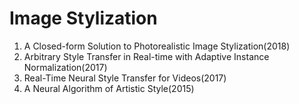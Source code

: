 # Image Stylization

1. A Closed-form Solution to Photorealistic Image Stylization(2018)
2. Arbitrary Style Transfer in Real-time with Adaptive Instance Normalization(2017)
3. Real-Time Neural Style Transfer for Videos(2017)
4. A Neural Algorithm of Artistic Style(2015)